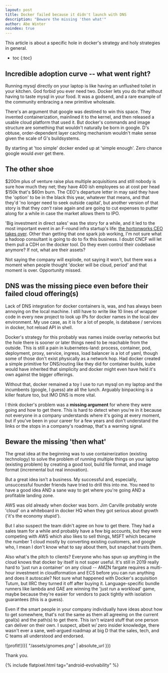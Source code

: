 ```yaml
---
layout: post
title: Docker failed because it didn't launch with DNS
description: "Beware the missing 'then what'"
author: Abe Winter
noindex: true
---
```


This article is about a specific hole in docker's strategy and holy strategies in general.

* toc
{:toc}

## Incredible adoption curve -- what went right?

Running mysql directly on your laptop is like having an unflushed toilet in your kitchen. God forbid you ever need two. Docker lets you do that without having to taste mysql in your food. It was a godsend, and a rare example of the community embracing a new primitive wholesale.

There's an argument that google was destined to win this space. They invented containerization, mainlined it to the kernel, and then released a usable cloud platform that used it. But docker's commands and image structure are something that wouldn't naturally be born in google. D's obtuse, order-dependent layer caching mechanism wouldn't make sense given the scale of G's buildsystems.

By starting at 'too simple' docker ended up at 'simple enough'. Zero chance google would *ever* get there.

## The other shoe

$200m plus of venture raise plus multiple acquisitions and still nobody is sure how much they net; they have 400 ish employees so at cost per head $150k that's $60m burn. The CEO's departure letter in may said they have the 'option' to be in the black this year, whatever that means, and that they'd 'no longer need to seek outside capital', but another version of that story is that they *can't* raise again and are going to cut expenses to putter along for a while in case the market allows them to IPO.

'Big investment in direct sales' was the story for a while, and it led to the most important event in an F-round infra startup's life: [the hortonworks CEO takes over](https://techcrunch.com/2019/05/08/steve-singh-stepping-down-as-docker-ceo/). Other than getting that one spark job working, I'm not sure what a hadoop consultant is going to do to fix this business. I doubt CNCF will let them pull a CDH on the docker tool. Do they even control their codebase anymore? If not, what are their assets?

Not saying the company will explode, not saying it won't, but there was a moment when people thought 'docker will be cloud, period' and that moment is over. Opportunity missed.

## DNS was the missing piece even before their failed cloud offering(s)

Lack of DNS integration for docker containers is, was, and has always been annoying on the local machine. I still have to write like 10 lines of wrapper code in every new project to look up IPs for docker names in the local dev environment. My use case, as it is for a lot of people, is database / services in docker, hot reload API in shell.

Docker's strategy for this probably was names inside overlay networks but the hole there is sooner or later things need to be reachable from the outside. This is still a pain in kubernetes-land: process, container, pod, deployment, proxy, service, ingress, load balancer is a lot of yaml, though some of those don't exist physically as a network hop. Had docker created a simple primitive for DNS/routing like they did for container builds, kube would have inherited that simplicity and docker might even have held it's own against the bigger offerings.

Without that, docker remained a toy I use to run mysql on my laptop and the incumbents (google, I guess) ate all the lunch. Arguably binpacking is a killer feature too, but IMO DNS is more vital.

I think docker's problem was a **missing argument** for where they were going and how to get there. This is hard to detect when you're in it because not everyone in a company understands where it's going at every moment, but if you've been in your career for a few years and don't understand the links or the stops in a company's roadmap, that's a warning signal.

## Beware the missing 'then what'

The great idea at the beginning was to use containerization (existing technology) to solve the problem of running multiple things on your laptop (existing problem) by creating a good tool, build file format, and image format (incremental but real innovation).

But a great idea isn't a business. My successful and, especially, unsuccessful founder friends have tried to drill this into me. You need to have a good idea AND a sane way to get where you're going AND a profitable landing zone.

AWS was old already when docker was born. Jim Carville probably wrote 'cloud' on a whiteboard in docker HQ when they got serious about growth ('it's the economy stupid').

But I also suspect the team didn't agree on how to get there. They had a sales team for a while and probably have a few big accounts, but they were competing with AWS which also likes to sell things, MSFT which became the number 1 cloud mostly by converting existing customers, and google who, I mean I don't know what to say about them, but snapchat trusts them.

Also what's the pitch to clients? Everyone who has spun up anything in the cloud knows that docker by itself is not super useful. It's still in 2019 really hard to 'just run a container' on any cloud -- AMZN fargate requires a multi-hour investment in cloudformation and ECS before you can run anything and does it autoscale? Not sure what happened with Docker's acquisition Tutum, but IIRC they turned it off after buying it. Language-specific bundle runners like lambda and GAE are winning the 'just run a workload' game, maybe because they're easier for vendors to pack tightly with isolation guarantees (this is a guess).

Even if the smart people in your company individually have ideas about how to get somewhere, that's not the same as them all agreeing on the current goal(s) and the path(s) to get there. This isn't wizard stuff that one person can deliver on their own. I suspect, albeit w/ zero insider knowledge, there wasn't ever a sane, well-argued roadmap at big D that the sales, tech, and C teams all understood and endorsed.

![profit!]({{ "/assets/gnomes.png" | absolute_url }})

Thank you.

{% include flatpixel.html tag="android-evolvability" %}
